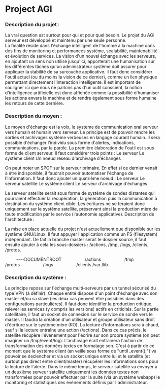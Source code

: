 # Project AGI

### Description du projet :

La vrai question est surtout pour qui et pour quel besoin. Le projet du AGI serveur est développé et maintenu par une seule personne.	
La finalité réside dans l'échange intelligent de l'homme à la machine dans des fins de monitoring et performances système, scalabilité, maintenabilité et évolution de services. La vision d'un nouvel échange avec les serveurs, en ajoutant un sens non utilisé jusqu'ici, apporterait une humanisation sur les différentes tâches qu'un administrateur système doit assurer pour appliquer la stabilité de sa surcouche applicative. Il faut donc considérer l'outil actuel (ou du moins la vision de ce dernier), comme un lien physique permettant directement l'interaction intelligente. Il est important de souligner ici que nous ne parlons pas d'un outil conscient, la notion d'intelligence artificielle est donc affichée comme la possibilité d'humaniser les actions envers la machine et de rendre également sous forme humaine les retours de cette dernière.

### Description du moyen :

Le moyen d'échange est la voix, le système de communication oral serveur vers humain et humain vers serveur. Le principe est de pouvoir rendre les sorties et archivages système verbeuses en langage courant humain. Il sera possible d'échanger l'individu sous forme d'alertes, indications, communications, par la parole. 
La première élaboration de l'outil est sous forme de client serveur. Il faut considérer trois points : 
Le serveur
Le système client
Un noeud réseau d'archivage d'échanges

On peut noter un SPOF sur le serveur primaire. En effet si ce dernier venait à être indisponible, il faudrait pouvoir automatiser l'échange de l'information. Il faut donc ajouter un quatrième noeud :
Le serveur
Le serveur satellite
Le système client
Le serveur d'archivage d'échanges

Le serveur satellite serait sous forme de système de sondes distantes qui pourraient effectuer la récupération, la génération puis la communication à destination du système client cible. Les écritures ne se feraient donc uniquement sur le système satellite, préservant ainsi la production mère de toute modification par le service (l'autonomie applicative).
Description de l'architecture :

La mise en place actuelle du projet n'est actuellement que disponible sur les système GNU/Linux. 
Il faut appuyer l'application comme un FS (filesystem) indépendant. De fait la branche master serait le dossier source, il faut ensuite ajouter à cela les sous-dossiers : /actions, /tmp, /logs, /clients, /protos. 

    ----DOCUMENTROOT 
        /actions 
        /tmp 
        /protos 
        /logs 
        /clients
        /var
        /lib

### Description du système :

Le principe repose sur l'échange multi-serveurs par un tunnel sécurisé du type VPN (à définir). Chaque entité dispose d'un point d'échange avec son master et/ou sa slave (les deux cas peuvent être possibles dans des configurations particulières). Il faut donc identifier la production critique, relever les services (y compris les versions) actifs en criticités. Sur la partie satellitaire, il faut un socket de connexion sur le service de sonde vers le master. Il faudra la création d'un utilisateur et groupe utilisateur sans droit d'écriture sur le système mère (RO). La lecture d'informations sera à chaud, sauf si la lecture entraîne une action (/actions). Dans ce cas précis, le satellite récupère l'événement pour l'écrire sur son propre système (on peut imaginer un /tmp/event/log). L'archivage écrit entrainera l'action de transformation des données textes en formatage son. C'est à partir de ce moment que le système client (en veille sous forme de "until _event();") va pouvoir se declencher et via un socket unique entre lui et le satellite (et surtout pas direct entre client/master) récupérer les informations sons pour la lecture de l'alerte. Dans le même temps, le serveur satellite va envoyer à un deuxième serveur satellite uniquement les données textes non transformées pour pouvoir effectuer par la suite (via un système webapp) le monitoring et statistiques des événements définis par l'administrateur.
